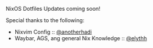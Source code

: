 NixOS Dotfiles
Updates coming soon!

Special thanks to the following:
- Nixvim Config :: [@anotherhadi](https://github.com/anotherhadi)
- Waybar, AGS, ang general Nix Knowledge :: [@elythh](https://github.com/elythh)
